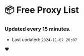 # :package: Free Proxy List
### Updated every 15 minutes.

- Last updated: `2024-11-02 20:07`

:heart:
